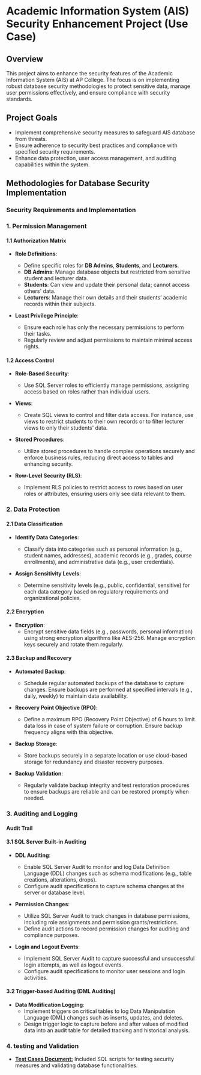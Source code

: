 # Academic Information System (AIS) Security Enhancement Project (Use Case)

## Overview
This project aims to enhance the security features of the Academic Information System (AIS) at AP College. The focus is on implementing robust database security methodologies to protect sensitive data, manage user permissions effectively, and ensure compliance with security standards.

## Project Goals

- Implement comprehensive security measures to safeguard AIS database from threats.
- Ensure adherence to security best practices and compliance with specified security requirements.
- Enhance data protection, user access management, and auditing capabilities within the system.

## Methodologies for Database Security Implementation

### Security Requirements and Implementation

### 1. Permission Management

#### 1.1 Authorization Matrix
- **Role Definitions**:
  - Define specific roles for **DB Admins**, **Students**, and **Lecturers**.
  - **DB Admins**: Manage database objects but restricted from sensitive student and lecturer data.
  - **Students**: Can view and update their personal data; cannot access others' data.
  - **Lecturers**: Manage their own details and their students’ academic records within their subjects.

- **Least Privilege Principle**:
  - Ensure each role has only the necessary permissions to perform their tasks.
  - Regularly review and adjust permissions to maintain minimal access rights.

#### 1.2 Access Control
- **Role-Based Security**:
  - Use SQL Server roles to efficiently manage permissions, assigning access based on roles rather than individual users.

- **Views**:
  - Create SQL views to control and filter data access. For instance, use views to restrict students to their own records or to filter lecturer views to only their students' data.

- **Stored Procedures**:
  - Utilize stored procedures to handle complex operations securely and enforce business rules, reducing direct access to tables and enhancing security.

- **Row-Level Security (RLS)**:
  - Implement RLS policies to restrict access to rows based on user roles or attributes, ensuring users only see data relevant to them.

### 2. Data Protection

#### 2.1 Data Classification

- **Identify Data Categories**:
  - Classify data into categories such as personal information (e.g., student names, addresses), academic records (e.g., grades, course enrollments), and administrative data (e.g., user credentials).

- **Assign Sensitivity Levels**:
  - Determine sensitivity levels (e.g., public, confidential, sensitive) for each data category based on regulatory requirements and organizational policies.

#### 2.2 Encryption 

- **Encryption**:
  - Encrypt sensitive data fields (e.g., passwords, personal information) using strong encryption algorithms like AES-256. Manage encryption keys securely and rotate them regularly.

#### 2.3 Backup and Recovery

- **Automated Backup**:
  - Schedule regular automated backups of the database to capture changes. Ensure backups are performed at specified intervals (e.g., daily, weekly) to maintain data availability.

- **Recovery Point Objective (RPO)**:
  - Define a maximum RPO (Recovery Point Objective) of 6 hours to limit data loss in case of system failure or corruption. Ensure backup frequency aligns with this objective.

- **Backup Storage**:
  - Store backups securely in a separate location or use cloud-based storage for redundancy and disaster recovery purposes.

- **Backup Validation**:
  - Regularly validate backup integrity and test restoration procedures to ensure backups are reliable and can be restored promptly when needed.


### 3. Auditing and Logging

#### Audit Trail

#### 3.1 SQL Server Built-in Auditing

- **DDL Auditing**:
  - Enable SQL Server Audit to monitor and log Data Definition Language (DDL) changes such as schema modifications (e.g., table creations, alterations, drops).
  - Configure audit specifications to capture schema changes at the server or database level.

- **Permission Changes**:
  - Utilize SQL Server Audit to track changes in database permissions, including role assignments and permission grants/restrictions.
  - Define audit actions to record permission changes for auditing and compliance purposes.

- **Login and Logout Events**:
  - Implement SQL Server Audit to capture successful and unsuccessful login attempts, as well as logout events.
  - Configure audit specifications to monitor user sessions and login activities.

#### 3.2 Trigger-based Auditing (DML Auditing)

- **Data Modification Logging**:
  - Implement triggers on critical tables to log Data Manipulation Language (DML) changes such as inserts, updates, and deletes.
  - Design trigger logic to capture before and after values of modified data into an audit table for detailed tracking and historical analysis.

### 4. testing and Validation

- [**Test Cases Document:**](https://docs.google.com/document/d/e/2PACX-1vTLrtkxHvd2Zuxte3WI94YkSJcX3xi_TiihFGAezLPl3Nv8wKKflRB7ikvCmEZqnQ/pub) Included SQL scripts for testing security measures and validating database functionalities.
